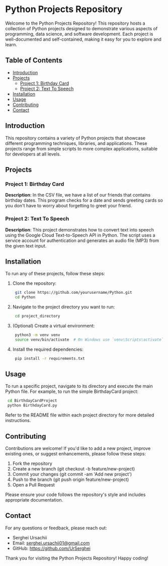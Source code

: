 # Python Projects Repository

Welcome to the Python Projects Repository! This repository hosts a collection of Python projects designed to demonstrate various aspects of programming, data science, and software development. Each project is well-documented and self-contained, making it easy for you to explore and learn.

## Table of Contents

- [Introduction](#introduction)
- [Projects](#projects)
  - [Project 1: Birthday Card](#project-1-birthday-card)
  - [Project 2: Text To Speech](#project-2-text-to-speech)
- [Installation](#installation)
- [Usage](#usage)
- [Contributing](#contributing)
- [Contact](#contact)

## Introduction

This repository contains a variety of Python projects that showcase different programming techniques, libraries, and applications. These projects range from simple scripts to more complex applications, suitable for developers at all levels.

## Projects

### Project 1: Birthday Card

**Description**: In the CSV file, we have a list of our friends that contains birthday dates. This program checks for a date and sends greeting cards so you don't have to worry about forgetting to greet your friend.

### Project 2: Text To Speech

**Description**: This project demonstrates how to convert text into speech using the Google Cloud Text-to-Speech API in Python. The script uses a service account for authentication and generates an audio file (MP3) from the given text input.


## Installation

To run any of these projects, follow these steps:

1. Clone the repository:
   ```sh
    git clone https://github.com/yourusername/Python.git
    cd Python
   
2. Navigate to the project directory you want to run:

   ```sh
    cd project_directory
   
3. (Optional) Create a virtual environment:

   ```sh
    python3 -m venv venv
    source venv/bin/activate  # On Windows use `venv\Scripts\activate`
   

5. Install the required dependencies:

   ```sh
    pip install -r requirements.txt

## Usage

To run a specific project, navigate to its directory and execute the main Python file. For example, to run the simple BirthdayCard project:
   ```sh
    cd BirthdayCardProject
    python BirthdayCard.py
```

Refer to the README file within each project directory for more detailed instructions.


## Contributing

Contributions are welcome! If you'd like to add a new project, improve existing ones, or suggest enhancements, please follow these steps:

  1. Fork the repository
  2. Create a new branch (git checkout -b feature/new-project)
  3. Commit your changes (git commit -am 'Add new project')
  4. Push to the branch (git push origin feature/new-project)
  5. Open a Pull Request

Please ensure your code follows the repository's style and includes appropriate documentation.

## Contact

For any questions or feedback, please reach out:

 - Serghei Ursachii
 - Email: serghei.ursachii01@gmail.com
 - GitHub: https://github.com/UrSerghei

Thank you for visiting the Python Projects Repository! Happy coding!
